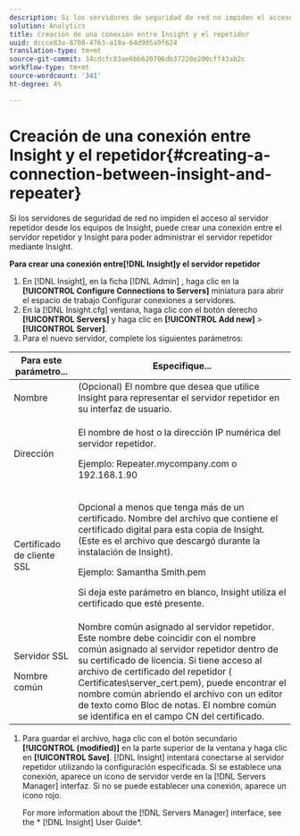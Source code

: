 ```yaml
---
description: Si los servidores de seguridad de red no impiden el acceso al servidor repetidor desde los equipos de Insight, puede crear una conexión entre el servidor repetidor y Insight para poder administrar el servidor repetidor mediante Insight.
solution: Analytics
title: Creación de una conexión entre Insight y el repetidor
uuid: dccce83a-8708-4763-a19a-64d905a9f624
translation-type: tm+mt
source-git-commit: 34cdcfc83ae6bb620706db37228e200cff43ab2c
workflow-type: tm+mt
source-wordcount: '341'
ht-degree: 4%

---
```



# Creación de una conexión entre Insight y el repetidor{#creating-a-connection-between-insight-and-repeater}

Si los servidores de seguridad de red no impiden el acceso al servidor repetidor desde los equipos de Insight, puede crear una conexión entre el servidor repetidor y Insight para poder administrar el servidor repetidor mediante Insight.

**Para crear una conexión entre[!DNL Insight]y el servidor repetidor**

1. En [!DNL Insight], en la ficha [!DNL Admin] , haga clic en la **[!UICONTROL Configure Connections to Servers]** miniatura para abrir el espacio de trabajo Configurar conexiones a servidores.
1. En la [!DNL Insight.cfg] ventana, haga clic con el botón derecho **[!UICONTROL Servers]** y haga clic en **[!UICONTROL Add new]** > **[!UICONTROL Server]**.
1. Para el nuevo servidor, complete los siguientes parámetros:

<table id="table_DD79587255134B5A888A0F57CF10E5B0"> 
 <thead> 
  <tr> 
   <th colname="col1" class="entry"> Para este parámetro... </th> 
   <th colname="col2" class="entry"> Especifique... </th> 
  </tr> 
 </thead>
 <tbody> 
  <tr> 
   <td colname="col1"> Nombre </td> 
   <td colname="col2">(Opcional) El nombre que desea que utilice Insight <span class="keyword"></span> para representar el servidor repetidor en su interfaz de usuario. </td> 
  </tr> 
  <tr> 
   <td colname="col1"> Dirección </td> 
   <td colname="col2"> <p>El nombre de host o la dirección IP numérica del servidor repetidor. </p> <p>Ejemplo: <span class="filepath"> Repeater.mycompany.com</span> o 192.168.1.90 </p> </td> 
  </tr> 
  <tr> 
   <td colname="col1"> Certificado de cliente SSL </td> 
   <td colname="col2"> <p>Opcional a menos que tenga más de un certificado. Nombre del archivo que contiene el certificado digital para esta copia de <span class="keyword"> Insight</span>. (Este es el archivo que descargó durante la instalación de <span class="keyword"> Insight</span>). </p> <p>Ejemplo: <span class="filepath"> Samantha Smith.pem</span></p> <p>Si deja este parámetro en blanco, <span class="keyword"> Insight</span> utiliza el certificado que esté presente. </p> </td> 
  </tr> 
  <tr> 
   <td colname="col1"> <p>Servidor SSL </p> <p>Nombre común </p> </td> 
   <td colname="col2">Nombre común asignado al servidor repetidor. Este nombre debe coincidir con el nombre común asignado al servidor repetidor dentro de su certificado de licencia. Si tiene acceso al archivo de certificado del repetidor (<span class="filepath"> Certificates\server_cert.pem</span>), puede encontrar el nombre común abriendo el archivo con un editor de texto como Bloc de notas. El nombre común se identifica en el campo CN del certificado. </td> 
  </tr> 
 </tbody> 
</table>

1. Para guardar el archivo, haga clic con el botón secundario **[!UICONTROL (modified)]** en la parte superior de la ventana y haga clic en **[!UICONTROL Save]**. [!DNL Insight] intentará conectarse al servidor repetidor utilizando la configuración especificada. Si se establece una conexión, aparece un icono de servidor verde en la [!DNL Servers Manager] interfaz. Si no se puede establecer una conexión, aparece un icono rojo.

   For more information about the [!DNL Servers Manager] interface, see the * [!DNL Insight] User Guide*.

